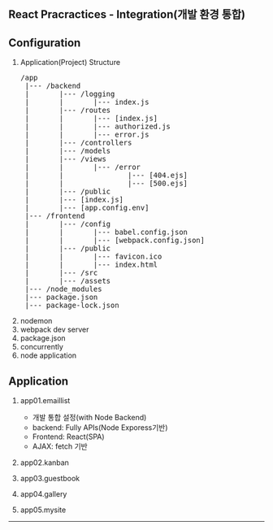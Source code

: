 ## React Pracractices - Integration(개발 환경 통합)

## Configuration
1. Application(Project) Structure
   <pre>
   /app
    |--- /backend
    |       |--- /logging
    |       |       |--- index.js
    |       |--- /routes
    |       |       |--- [index.js]
    |       |       |--- authorized.js
    |       |       |--- error.js
    |       |--- /controllers
    |       |--- /models
    |       |--- /views
    |       |       |--- /error
    |       |               |--- [404.ejs]
    |       |               |--- [500.ejs]
    |       |--- /public
    |       |--- [index.js]
    |       |--- [app.config.env]    
    |--- /frontend
    |       |--- /config
    |       |       |--- babel.config.json
    |       |       |--- [webpack.config.json]
    |       |--- /public
    |       |       |--- favicon.ico
    |       |       |--- index.html
    |       |--- /src
    |       |--- /assets
    |--- /node_modules
    |--- package.json
    |--- package-lock.json
   </pre>
2. nodemon
3. webpack dev server
4. package.json
5. concurrently
6. node application

## Application
1. app01.emaillist
   - 개발 통합 설정(with Node Backend)
   - backend: Fully APIs(Node Exporess기반)
   - Frontend: React(SPA)
   - AJAX: fetch 기반

2. app02.kanban
3. app03.guestbook
4. app04.gallery
5. app05.mysite
---



